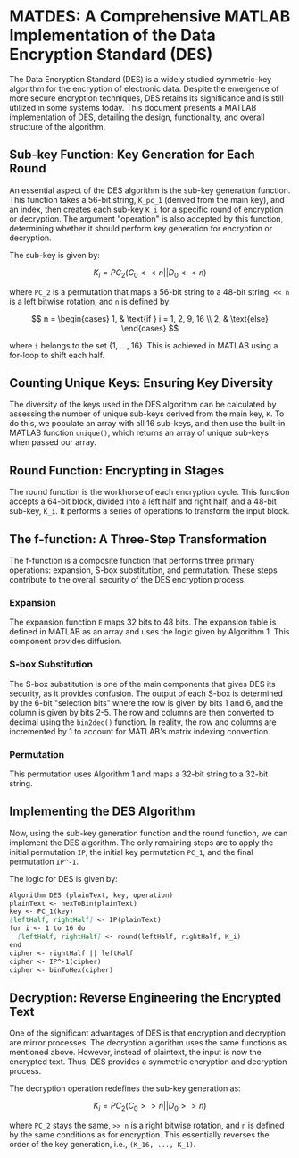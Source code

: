 # MATDES: A Comprehensive MATLAB Implementation of the Data Encryption Standard (DES)

The Data Encryption Standard (DES) is a widely studied symmetric-key algorithm for the encryption of electronic data. Despite the emergence of more secure encryption techniques, DES retains its significance and is still utilized in some systems today. This document presents a MATLAB implementation of DES, detailing the design, functionality, and overall structure of the algorithm.

## Sub-key Function: Key Generation for Each Round

An essential aspect of the DES algorithm is the sub-key generation function. This function takes a 56-bit string, `K_pc_1` (derived from the main key), and an index, then creates each sub-key `K_i` for a specific round of encryption or decryption. The argument "operation" is also accepted by this function, determining whether it should perform key generation for encryption or decryption. 

The sub-key is given by:

$$
K_i = PC_2(C_0 << n || D_0 << n)
$$

where `PC_2` is a permutation that maps a 56-bit string to a 48-bit string, `<< n` is a left bitwise rotation, and `n` is defined by:

$$
n = 
\begin{cases}
  1, & \text{if } i = 1, 2, 9, 16 \\
  2, & \text{else}
\end{cases}
$$

where `i` belongs to the set {1, ..., 16}. This is achieved in MATLAB using a for-loop to shift each half.

## Counting Unique Keys: Ensuring Key Diversity

The diversity of the keys used in the DES algorithm can be calculated by assessing the number of unique sub-keys derived from the main key, `K`. To do this, we populate an array with all 16 sub-keys, and then use the built-in MATLAB function `unique()`, which returns an array of unique sub-keys when passed our array.

## Round Function: Encrypting in Stages

The round function is the workhorse of each encryption cycle. This function accepts a 64-bit block, divided into a left half and right half, and a 48-bit sub-key, `K_i`. It performs a series of operations to transform the input block.

## The f-function: A Three-Step Transformation

The f-function is a composite function that performs three primary operations: expansion, S-box substitution, and permutation. These steps contribute to the overall security of the DES encryption process.

### Expansion

The expansion function `E` maps 32 bits to 48 bits. The expansion table is defined in MATLAB as an array and uses the logic given by Algorithm 1. This component provides diffusion.

### S-box Substitution

The S-box substitution is one of the main components that gives DES its security, as it provides confusion. The output of each S-box is determined by the 6-bit "selection bits" where the row is given by bits 1 and 6, and the column is given by bits 2-5. The row and columns are then converted to decimal using the `bin2dec()` function. In reality, the row and columns are incremented by 1 to account for MATLAB's matrix indexing convention.

### Permutation

This permutation uses Algorithm 1 and maps a 32-bit string to a 32-bit string.

## Implementing the DES Algorithm

Now, using the sub-key generation function and the round function, we can implement the DES algorithm. The only remaining steps are to apply the initial permutation `IP`, the initial key permutation `PC_1`, and the final permutation `IP^-1`. 

The logic for DES is given by:

```markdown
Algorithm DES (plainText, key, operation)
plainText <- hexToBin(plainText)
key <- PC_1(key)
[leftHalf, rightHalf] <- IP(plainText)
for i <- 1 to 16 do
  [leftHalf, rightHalf] <- round(leftHalf, rightHalf, K_i)
end
cipher <- rightHalf || leftHalf
cipher <- IP^-1(cipher)
cipher <- binToHex(cipher)
```

## Decryption: Reverse Engineering the Encrypted Text

One of the significant advantages of DES is that encryption and decryption are mirror processes. The decryption algorithm uses the same functions as mentioned above. However, instead of plaintext, the input is now the encrypted text. Thus, DES provides a symmetric encryption and decryption process.

The decryption operation redefines the sub-key generation as:

$$
K_i = PC_2(C_0 >> n || D_0 >> n)
$$

where `PC_2` stays the same, `>> n` is a right bitwise rotation, and `n` is defined by the same conditions as for encryption. This essentially reverses the order of the key generation, i.e., `(K_16, ..., K_1)`.
